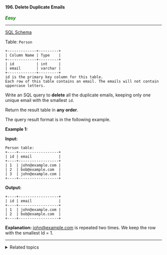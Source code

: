 #### 196. Delete Duplicate Emails

<span style="color:green">***Easy***</span>
___

[SQL Schema](sql-schema.sql)

Table: `Person`

    +-------------+---------+
    | Column Name | Type    |
    +-------------+---------+
    | id          | int     |
    | email       | varchar |
    +-------------+---------+
    id is the primary key column for this table.
    Each row of this table contains an email. The emails will not contain uppercase letters. 

Write an SQL query to **delete** all the duplicate emails, keeping only one unique email with the smallest `id`.

Return the result table in **any order**.

The query result format is in the following example.

**Example 1:**

**Input:**

    Person table:
    +----+------------------+
    | id | email            |
    +----+------------------+
    | 1  | john@example.com |
    | 2  | bob@example.com  |
    | 3  | john@example.com |
    +----+------------------+

**Output:**

    +----+------------------+
    | id | email            |
    +----+------------------+
    | 1  | john@example.com |
    | 2  | bob@example.com  |
    +----+------------------+

**Explanation:** john@example.com is repeated two times. We keep the row with the smallest Id = 1.
___

<details><summary>Related topics</summary>

[#Database](https://leetcode.com/tag/database/)

</details>